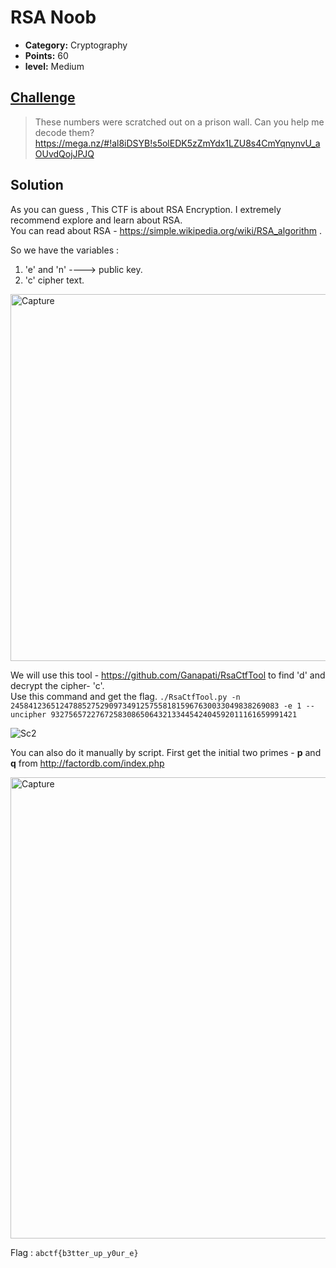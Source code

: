 # RSA Noob

* **Category:** Cryptography
* **Points:** 60
* **level:** Medium

## [Challenge](https://ctflearn.com/challenge/120)

> These numbers were scratched out on a prison wall. Can you help me decode them?   
> https://mega.nz/#!al8iDSYB!s5olEDK5zZmYdx1LZU8s4CmYqnynvU_aOUvdQojJPJQ  

## Solution

As you can guess , This CTF is about RSA Encryption. I extremely recommend explore and learn about RSA.  
You can read about RSA - https://simple.wikipedia.org/wiki/RSA_algorithm . 

So we have the variables :
1. 'e' and 'n' ----> public key.  
2. 'c' cipher text.  

<img width="587" alt="Capture" src="https://user-images.githubusercontent.com/57364083/78020414-197b8e00-735a-11ea-9244-ae8034d2ff69.PNG">

We will use this tool - https://github.com/Ganapati/RsaCtfTool to find 'd' and decrypt the cipher- 'c'.  
Use this command and get the flag. ```./RsaCtfTool.py -n 245841236512478852752909734912575581815967630033049838269083 -e 1 --uncipher 9327565722767258308650643213344542404592011161659991421```

![Sc2](https://user-images.githubusercontent.com/57364083/78021121-5a27d700-735b-11ea-9b04-690ff9788aaf.png)

You can also do it manually by script.
First get the initial two primes - **p** and **q** from http://factordb.com/index.php

<img width="738" alt="Capture" src="https://user-images.githubusercontent.com/57364083/78037123-cadaed80-7373-11ea-82ba-81eb89cb7619.PNG">



Flag : ```abctf{b3tter_up_y0ur_e}```


